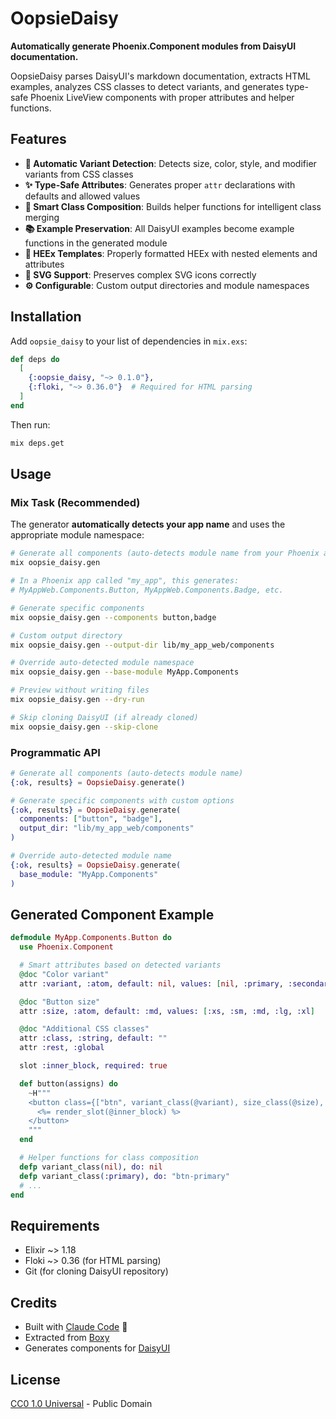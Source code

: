 # OopsieDaisy

**Automatically generate Phoenix.Component modules from DaisyUI documentation.**

OopsieDaisy parses DaisyUI's markdown documentation, extracts HTML examples, analyzes CSS classes to detect variants, and generates type-safe Phoenix LiveView components with proper attributes and helper functions.

## Features

- **🤖 Automatic Variant Detection**: Detects size, color, style, and modifier variants from CSS classes
- **✨ Type-Safe Attributes**: Generates proper `attr` declarations with defaults and allowed values
- **🎨 Smart Class Composition**: Builds helper functions for intelligent class merging
- **📚 Example Preservation**: All DaisyUI examples become example functions in the generated module
- **🔧 HEEx Templates**: Properly formatted HEEx with nested elements and attributes
- **🎯 SVG Support**: Preserves complex SVG icons correctly
- **⚙️ Configurable**: Custom output directories and module namespaces

## Installation

Add `oopsie_daisy` to your list of dependencies in `mix.exs`:

```elixir
def deps do
  [
    {:oopsie_daisy, "~> 0.1.0"},
    {:floki, "~> 0.36.0"}  # Required for HTML parsing
  ]
end
```

Then run:

```bash
mix deps.get
```

## Usage

### Mix Task (Recommended)

The generator **automatically detects your app name** and uses the appropriate module namespace:

```bash
# Generate all components (auto-detects module name from your Phoenix app)
mix oopsie_daisy.gen

# In a Phoenix app called "my_app", this generates:
# MyAppWeb.Components.Button, MyAppWeb.Components.Badge, etc.

# Generate specific components
mix oopsie_daisy.gen --components button,badge

# Custom output directory
mix oopsie_daisy.gen --output-dir lib/my_app_web/components

# Override auto-detected module namespace
mix oopsie_daisy.gen --base-module MyApp.Components

# Preview without writing files
mix oopsie_daisy.gen --dry-run

# Skip cloning DaisyUI (if already cloned)
mix oopsie_daisy.gen --skip-clone
```

### Programmatic API

```elixir
# Generate all components (auto-detects module name)
{:ok, results} = OopsieDaisy.generate()

# Generate specific components with custom options
{:ok, results} = OopsieDaisy.generate(
  components: ["button", "badge"],
  output_dir: "lib/my_app_web/components"
)

# Override auto-detected module name
{:ok, results} = OopsieDaisy.generate(
  base_module: "MyApp.Components"
)
```

## Generated Component Example

```elixir
defmodule MyApp.Components.Button do
  use Phoenix.Component

  # Smart attributes based on detected variants
  @doc "Color variant"
  attr :variant, :atom, default: nil, values: [nil, :primary, :secondary, ...]

  @doc "Button size"
  attr :size, :atom, default: :md, values: [:xs, :sm, :md, :lg, :xl]

  @doc "Additional CSS classes"
  attr :class, :string, default: ""
  attr :rest, :global

  slot :inner_block, required: true

  def button(assigns) do
    ~H"""
    <button class={["btn", variant_class(@variant), size_class(@size), @class]} {@rest}>
      <%= render_slot(@inner_block) %>
    </button>
    """
  end

  # Helper functions for class composition
  defp variant_class(nil), do: nil
  defp variant_class(:primary), do: "btn-primary"
  # ...
end
```

## Requirements

- Elixir ~> 1.18
- Floki ~> 0.36 (for HTML parsing)
- Git (for cloning DaisyUI repository)

## Credits

- Built with [Claude Code](https://claude.com/claude-code) 🤖
- Extracted from [Boxy](https://github.com/MikeNotThePope/boxy)
- Generates components for [DaisyUI](https://daisyui.com/)

## License

[CC0 1.0 Universal](https://creativecommons.org/public-domain/cc0/) - Public Domain

